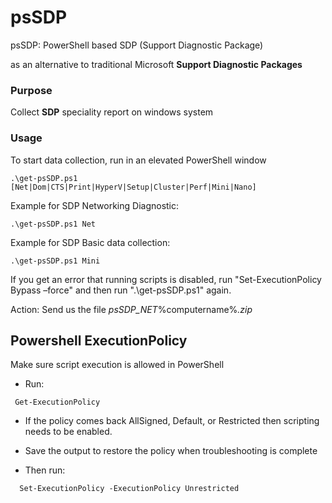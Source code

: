 # psSDP
psSDP: PowerShell based SDP (Support Diagnostic Package)

as an alternative to traditional Microsoft **Support Diagnostic Packages**

### Purpose
Collect **SDP** speciality report on windows system

### Usage
To start data collection, run in an elevated PowerShell window

 ` .\get-psSDP.ps1 [Net|Dom|CTS|Print|HyperV|Setup|Cluster|Perf|Mini|Nano] `
 
 Example for SDP Networking Diagnostic: 
 
  `.\get-psSDP.ps1 Net`

 Example for SDP Basic data collection: 
 
 `.\get-psSDP.ps1 Mini`
  
If you get an error that running scripts is disabled, run "Set-ExecutionPolicy Bypass –force" and then run ".\get-psSDP.ps1" again. 

Action: Send us the file _psSDP_NET_%computername%_<date-time>.zip_


**Powershell ExecutionPolicy**
--------------------------
Make sure script execution is allowed in PowerShell

-	Run: 

 ` Get-ExecutionPolicy`

-	If the policy comes back AllSigned, Default, or Restricted then scripting needs to be enabled.
-	Save the output to restore the policy when troubleshooting is complete

-	Then run: 

`  Set-ExecutionPolicy -ExecutionPolicy Unrestricted`

